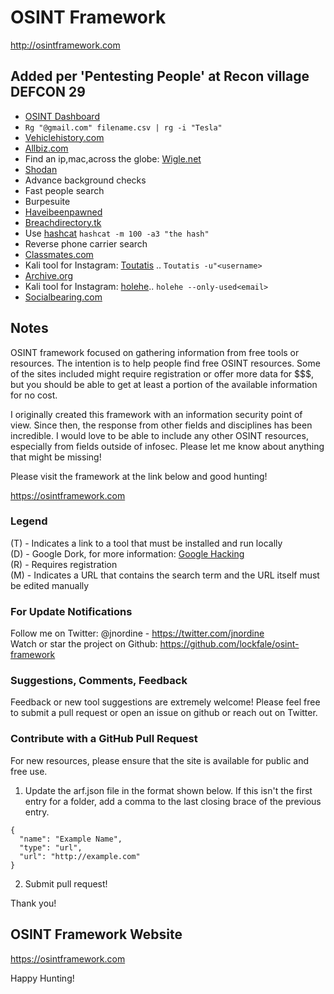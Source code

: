 # OSINT Framework

http://osintframework.com
## Added per 'Pentesting People' at Recon village DEFCON 29
* [OSINT Dashboard](https://dashboard.intelhub.link/ipsearch.html)
* ```Rg "@gmail.com" filename.csv | rg -i "Tesla"```
* [Vehiclehistory.com](https://www.vehiclehistory.com/)
* [Allbiz.com](https://www.allbiz.com/)
* Find an ip,mac,across the globe: [Wigle.net](https://www.wigle.net/)
* [Shodan](https://www.shodan.io/)
* Advance background checks
* Fast people search
* Burpesuite
* [Haveibeenpawned](https://haveibeenpwned.com/)
* [Breachdirectory.tk](https://breachdirectory.tk/)
* Use [hashcat](https://github.com/hashcat/hashcat) ```hashcat -m 100 -a3 "the hash"```
* Reverse phone carrier search
* [Classmates.com](Classmates.com)
* Kali tool for Instagram: [Toutatis](https://github.com/megadose/toutatis)  .. ```Toutatis -u"<username>```
* [Archive.org](https://archive.org/)
* Kali tool for Instagram: [holehe](https://github.com/megadose/holehe).. ```holehe --only-used<email>```
* [Socialbearing.com](https://socialbearing.com/)


## Notes
OSINT framework focused on gathering information from free tools or resources. The intention is to help people find free OSINT resources. Some of the sites included might require registration or offer more data for $$$, but you should be able to get at least a portion of the available information for no cost.

I originally created this framework with an information security point of view. Since then, the response from other fields and disciplines has been incredible. I would love to be able to include any other OSINT resources, especially from fields outside of infosec. Please let me know about anything that might be missing!

Please visit the framework at the link below and good hunting!

https://osintframework.com

### Legend
(T) - Indicates a link to a tool that must be installed and run locally  
(D) - Google Dork, for more information: <a href="https://en.wikipedia.org/wiki/Google_hacking">Google Hacking</a>  
(R) - Requires registration  
(M) - Indicates a URL that contains the search term and the URL itself must be edited manually  

### For Update Notifications
Follow me on Twitter: @jnordine - https://twitter.com/jnordine  
Watch or star the project on Github: https://github.com/lockfale/osint-framework

### Suggestions, Comments, Feedback
Feedback or new tool suggestions are extremely welcome!  Please feel free to submit a pull request or open an issue on github or reach out on Twitter.

### Contribute with a GitHub Pull Request
For new resources, please ensure that the site is available for public and free use.
<ol start="1">
  <li>Update the arf.json file in the format shown below. If this isn't the first entry for a folder, add a comma to the last closing brace of the previous entry.</li>
</ol>

```
{
  "name": "Example Name",
  "type": "url",
  "url": "http://example.com"
}
```

<ol start="2">
  <li>Submit pull request!</li>
</ol>

Thank you!

## OSINT Framework Website

https://osintframework.com

Happy Hunting!
